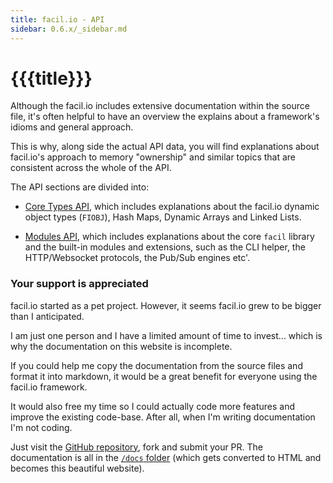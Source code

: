 ```yaml
---
title: facil.io - API
sidebar: 0.6.x/_sidebar.md
---
```

# {{{title}}}

Although the facil.io includes extensive documentation within the source file, it's often helpful to have an overview the explains about a framework's idioms and general approach.

This is why, along side the actual API data, you will find explanations about facil.io's approach to memory "ownership" and similar topics that are consistent across the whole of the API.

The API sections are divided into:

* [Core Types API](types), which includes explanations about the facil.io dynamic object types (`FIOBJ`), Hash Maps, Dynamic Arrays and Linked Lists.

* [Modules API](modules), which includes explanations about the core `facil` library and the built-in modules and extensions, such as the CLI helper, the HTTP/Websocket protocols, the Pub/Sub engines etc'. 

### Your support is appreciated

facil.io started as a pet project. However, it seems facil.io grew to be bigger than I anticipated.

I am just one person and I have a limited amount of time to invest... which is why the documentation on this website is incomplete.

If you could help me copy the documentation from the source files and format it into markdown, it would be a great benefit for everyone using the facil.io framework.

It would also free my time so I could actually code more features and improve the existing code-base. After all, when I'm writing documentation I'm not coding.

Just visit the [GitHub repository](https://github.com/boazsegev/facil.io), fork and submit your PR. The documentation is all in the [`/docs` folder](https://github.com/boazsegev/facil.io/tree/master/docs) (which gets converted to HTML and becomes this beautiful website).
